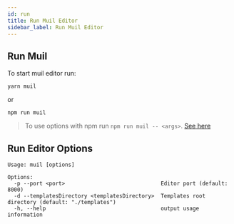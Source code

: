 ```yaml
---
id: run
title: Run Muil Editor
sidebar_label: Run Muil Editor
---
```


## Run Muil

To start muil editor run:

```
yarn muil
```

or

```
npm run muil
```

> To use options with npm run `npm run muil -- <args>`. [See here](https://docs.npmjs.com/cli/run-script)

## Run Editor Options

```
Usage: muil [options]

Options:
  -p --port <port>                              Editor port (default: 8000)
  -d --templatesDirectory <templatesDirectory>  Templates root directory (default: "./templates")
  -h, --help                                    output usage information
```
